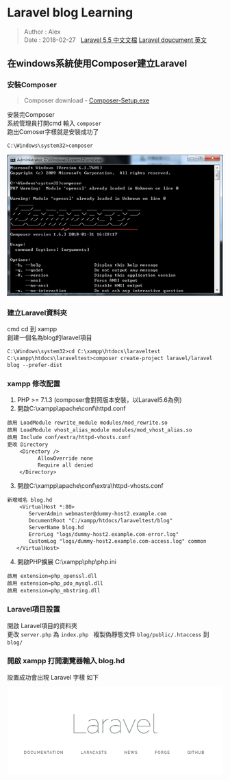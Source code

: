 # Laravel blog Learning
> Author : Alex  
> Date : 2018-02-27  
> [Laravel 5.5 中文文檔](http://laravelacademy.org/laravel-docs-5_5)
> [Laravel doucument 英文](https://laravel.com/docs/5.6)

## 在windows系統使用Composer建立Laravel
### 安裝Composer
> Composer download - [Composer-Setup.exe](https://getcomposer.org/Composer-Setup.exe)

安裝完Composer  
系統管理員打開cmd 輸入 `composer`  
跑出Comoser字樣就是安裝成功了  

``` 
C:\Windows\system32>composer
```

![圖片參考名稱](https://github.com/kewlnes1000/Laravel-blog/blob/master/readmeIMG/ComposerSuccess.png "ComposerSuccess")

### 建立Laravel資料夾
cmd cd 到 xampp  
創建一個名為blog的laravel項目   

```
C:\Windows\system32>cd C:\xampp\htdocs\laraveltest
C:\xampp\htdocs\laraveltest>composer create-project laravel/laravel blog --prefer-dist
```

### xampp 修改配置
1. PHP >= 7.1.3 (composer會對照版本安裝，以Laravel5.6為例)
2. 開啟C:\xampp\apache\conf\httpd.conf
```
啟用 LoadModule rewrite_module modules/mod_rewrite.so
啟用 LoadModule vhost_alias_module modules/mod_vhost_alias.so
啟用 Include conf/extra/httpd-vhosts.conf
更改 Directory 
    <Directory />
          AllowOverride none
          Require all denied
    </Directory>
 ```
 3. 開啟C:\xampp\apache\conf\extra\httpd-vhosts.conf
 ```
 新增域名 blog.hd
     <VirtualHost *:80>
        ServerAdmin webmaster@dummy-host2.example.com
        DocumentRoot "C:/xampp/htdocs/laraveltest/blog"
        ServerName blog.hd
        ErrorLog "logs/dummy-host2.example.com-error.log"
        CustomLog "logs/dummy-host2.example.com-access.log" common
    </VirtualHost>
 ```
 4. 開啟PHP擴展 C:\xampp\php\php.ini
```
啟用 extension=php_openssl.dll
啟用 extension=php_pdo_mysql.dll
啟用 extension=php_mbstring.dll
```
 ### Laravel項目設置
 開啟 Laravel項目的資料夾  
 更改 `server.php` 為 `index.php`  
 複製偽靜態文件 `blog/public/.htaccess` 到 `blog/`  

 ### 開啟 xampp 打開瀏覽器輸入 blog.hd
 設置成功會出現 Laravel 字樣 如下

 ![圖片參考名稱](https://github.com/kewlnes1000/Laravel-blog/blob/master/readmeIMG/LaravelSuccess.png "LaravelSuccess")
